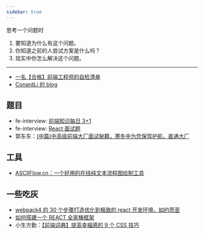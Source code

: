```yaml
---
sidebar: true
---
```


思考一个问题时

1. 要知道为什么有这个问题。
2. 你知道之前的人尝试方案是什么吗？
3. 现实中你怎么解决这个问题。

---

- [一名【合格】前端工程师的自检清单](https://juejin.im/post/5cc1da82f265da036023b628)
- [ConardLi 的 blog](http://www.conardli.top/blog/article/)

## 题目

- fe-interview: [前端知识每日 3+1](https://github.com/haizlin/fe-interview)
- fe-interview: [React 面试题](https://github.com/haizlin/fe-interview/blob/master/lib/React.md)
- 郭东东：[(中篇)中高级前端大厂面试秘籍，寒冬中为您保驾护航，直通大厂](https://juejin.im/post/5c92f499f265da612647b754)

## 工具

- [ASCIIFlow.cn：一个好用的在线纯文本流程图绘制工具](http://asciiflow.cn/)

## 一些吃灰

- [webpack4 的 30 个步骤打造优化到极致的 react 开发环境，如约而至](https://juejin.im/post/5cfe4b13f265da1bb13f26a8)
- [如何搭建一个 REACT 全家桶框架](https://juejin.im/post/5c9d88ea6fb9a070c6189d69)
- 小生方勤：[【前端词典】提高幸福感的 9 个 CSS 技巧](https://juejin.im/post/5cb45a06f265da03474df54e)

<!--

一个页面 n 个 websocket 连接导致机器很卡的话你怎么处理
后端给你一秒钟推送 100w 条数据过来，你在前端怎么做才能保持数据实时
cdn 服务挂了 你如何处理能够使页面浏览正常
自动化部署 jenkins 同时跑 n 个任务，导致服务器卡死怎么办
react-redux 原理，Provider 和 connect 做了什么
redux 做了什么
promise

-->
